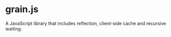 grain.js
========

A JavaScript library that includes reflection, client-side cache and recursive waiting.
